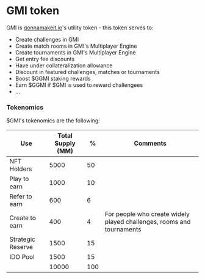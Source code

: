 # GMI token

GMI is [gonnamakeit.io](https://gonnamakeit.io)'s utility token - this token serves to:

* Create challenges in GMI
* Create match rooms in GMI's Multiplayer Engine
* Create tournaments in GMI's Multiplayer Engine
* Get entry fee discounts
* Have under collateralization allowance
* Discount in featured challenges, matches or tournaments
* Boost $GGMI staking rewards
* Earn $GGMI if $GMI is used to reward challengees
* ...

### Tokenomics

$GMI's tokenomics are the following:

| Use               | Total Supply (MM) | %   | Comments                                                              |
| ----------------- | ----------------- | --- | --------------------------------------------------------------------- |
| NFT Holders       | 5000              | 50  |                                                                       |
| Play to earn      | 1000              | 10  |                                                                       |
| Refer to earn     | 600               | 6   |                                                                       |
| Create to earn    | 400               | 4   | For people who create widely played challenges, rooms and tournaments |
| Strategic Reserve | 1500              | 15  |                                                                       |
| IDO Pool          | 1500              | 15  |                                                                       |
|                   | 10000             | 100 |                                                                       |
